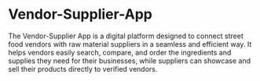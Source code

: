 # Vendor-Supplier-App
The Vendor-Supplier App is a digital platform designed to connect street food vendors with raw material suppliers in a seamless and efficient way. It helps vendors easily search, compare, and order the ingredients and supplies they need for their businesses, while suppliers can showcase and sell their products directly to verified vendors.
